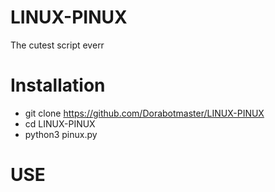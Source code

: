 # LINUX-PINUX
The cutest script everr
# Installation
- git clone https://github.com/Dorabotmaster/LINUX-PINUX
- cd LINUX-PINUX 
- python3 pinux.py
# USE 
